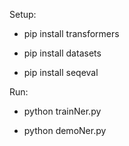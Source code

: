 Setup:

- pip install transformers

- pip install datasets

- pip install seqeval

Run:

- python trainNer.py

- python demoNer.py
